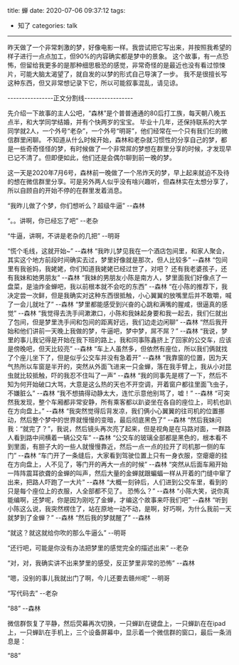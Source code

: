 title: 蝉
date: 2020-07-06 09:37:12
tags:
- 知了
categories: talk
---

昨天做了一个非常刺激的梦，好像电影一样。我尝试把它写出来，并按照我希望的样子进行一点点加工，但90%的内容确实都是梦中的景象。
这个故事，有一点恐怖，但留给我更多的是那种细思极恐的感觉，非常奇怪的是最近也没有看过惊悚片，可能大脑太渴望了，就自发的以梦的形式自己导演了一步。
我不是很擅长写这种东西，但又非常想记录下它，所以可能叙事混乱，请见谅。


----------------正文分割线-----------------


先介绍一下故事的主人公吧，“森林”是个普普通通的80后打工族，每天朝八晚五点半，和大学同学结婚，并有个快两岁的宝宝。
毕业十几年，还保持联系的大学同学就2人，一个外号“老杂”，一个外号“明哥”，他们经常在一个只有我们仨的微信群里闲聊。
不知道从什么时候开始，森林和老杂就习惯性的分享自己的梦，都是一些奇奇怪怪的梦，有时候做了一个非常屌的梦想在群里分享的时候，才发现早已记不清了。但即便如此，他们还是会偶尔聊到前一晚的梦。

这一天是2020年7月6号，森林前一晚做了一个吊炸天的梦，早上起来就迫不及待的想在微信群里分享。可是另外两人似乎没有啥兴趣听，但森林实在太想分享了，所以自顾自的开始不停的在群里发着消息。

“我昨儿做了个梦，你们想听么？超级牛逼” --森林

“。。讲啊，你已经忘了吧” --老杂

“牛逼，讲啊，不讲是老杂的几把” --明哥

“慌个毛线，这就开始~” --森林
“我昨儿梦见我在一个酒店包间里，和家人聚会，其实这个地方前段时间确实去过，梦里好像就是那次，但人比较多” --森林
“包间里有我爸妈，我姥姥，你们知道我姥姥已经过世了，对吧？ 还有我老婆孩子，还有我妹和她男朋友” --森林
“我妹的男朋友小陈是南方人，梦里面我们好像点了一盘菜，是油炸金蝉吧，我以前根本就不会吃的东西” --森林
“在小陈的推荐下，我决定尝一次鲜，但是我确实对这种东西很抵触，小心翼翼的放嘴里后并不敢嚼，喊了一会儿就吐了” --森林
“梦里都能感受到兴奋的心跳和满嘴的腥咸，很逼真的感觉” --森林
“我觉得去洗手间漱漱口，小陈和我妹起身要和我一起去，我们仨就出了包间，但是梦里洗手间和包间的距离好远，我们边走边闲聊” --森林
“然后我开始和他们讲前一天晚上我做的梦，牛逼吧，梦中梦，屌不屌？” --森林
“我说，梦里的事儿我记得是开始在我下班的路上，我和同事陈鑫挤上了回家的公交车，应该是傍晚吧，但天比较亮” --森林
“车上人虽然多，但依然有座位，所以我们俩就找了个座儿坐下了，但是似乎公交车并没有急着开” --森林
“我靠窗的位置，因为天气热所以车窗是半开的，突然从外面飞进来一只金蝉，落在我手臂上，我从小对昆虫就比较抵触，吓的我忍不住叫了一声” --森林
“我的同事先是楞了一下，然后不知为何开始破口大骂，大意是这么热的天也不开空调，开着窗户都往里面飞虫子，不嫌脏么” --森林
“我不想搞得动静太大，连忙示意他别骂了，嘘！” --森林
“可突然我发现，整个车厢都非常安静，所有乘客都以趴姿坐在各自的座位上，司机也趴在方向盘上。” --森林
“我突然觉得后背发凉，我们俩小心翼翼的往司机的位置挪动，然后整个梦中的世界就慢慢的变暗，最后彻底黑色了” --森林
“然后我妹问我：“就完了？”，我说，然后镜头再次亮了起来，但是视角是在马路对面，一群路人看到路中间横着一辆公交车” --森林
“公交车的玻璃全部都是黑色的，根本看不到里面，有胆子大的一些人就慢慢靠近，然后一点一点的拉开了司机那一侧的车门” --森林
“车门开了一条缝后，大家看到驾驶位置上只有一身衣服，空瘪瘪的挂在方向盘上，人不见了，等门开的再大一点的时候” --森林
“突然从后面车厢开始一阵阵震耳欲聋的金蝉的叫声，然后大量的金蝉就跟蝙蝠一样从开着的门缝中窜了出来，把路人吓跑了一大片” --森林
“大概一刻钟后，人们进到公交车里，看到的只是每个座位上的衣服，人全部都不见了。 恐怖么？” --森林
“小陈大笑，说你真能编啊，还梦呢，你是因为刚吃了金蝉，才编这个故事来吓我们吧” --森林
“听到小陈这么说，我突然楞住了，站在原地一动不动，是啊，好巧啊，为什么我前一天就梦到了金蝉？” --森林
“然后我的梦就醒了” --森林

“就这？就这就给你吹的那么牛逼么” --明哥

“还行吧，可能是你没有办法把梦里的感觉完全的描述出来” --老杂

“对，对，我确实讲不出来梦里的感受，反正梦里非常的恐怖” --森林

“嗯，没别的事儿我就出门了啊，今儿还要去赣州呢” --明哥

“写代码去” --老杂

“88” --森林

微信群恢复了平静，然后荧幕再次切换，一只蝉趴在键盘上，一只蝉趴在在ipad上，一只蝉趴在手机上，三个设备屏幕中，显示着一个微信群的窗口，最后一条消息是：

“88”